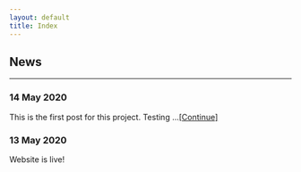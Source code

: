 ```yaml
---
layout: default
title: Index
---
```


## News
---  

### 14 May 2020
This is the first post for this project. Testing ...<a href="_posts/2020-05-14-test">[Continue]</a>

### 13 May 2020
Website is live!

